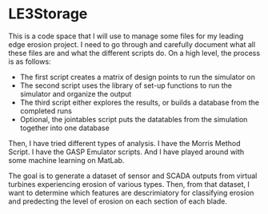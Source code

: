 # LE3Storage
This is a code space that I will use to manage some files for my leading edge erosion project.
I need to go through and carefully document what all these files are and what the different scripts do.
On a high level, the process is as follows:

- The first script creates a matrix of design points to run the simulator on
- The second script uses the library of set-up functions to run the simulator and organize the output
- The third script either explores the results, or builds a database from the completed runs
- Optional, the jointables script puts the datatables from the simulation together into one database 

Then, I have tried different types of analysis.  I have the Morris Method Script.  I have the GASP Emulator scripts.  And I have played around with some machine learning on MatLab.

The goal is to generate a dataset of sensor and SCADA outputs from virtual turbines experiencing erosion of various types.  Then, from that dataset, I want to determine which features are descrimiatory for classifying erosion and predecting the level of erosion on each section of each blade.


